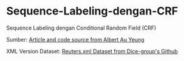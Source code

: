 # Sequence-Labeling-dengan-CRF
Sequence Labeling dengan Conditional Random Field (CRF)

Sumber:
 [Article and code source from Albert Au Yeung](http://www.albertauyeung.com/post/python-sequence-labelling-with-crf/)
 
XML Version Dataset:
 [Reuters.xml Dataset from Dice-group's Github ](https://github.com/dice-group/n3-collection)
